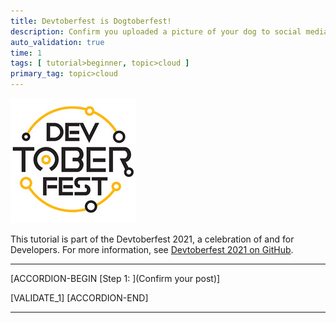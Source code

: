 ```yaml
---
title: Devtoberfest is Dogtoberfest!
description: Confirm you uploaded a picture of your dog to social media for Dogtoberfest.
auto_validation: true
time: 1
tags: [ tutorial>beginner, topic>cloud ]
primary_tag: topic>cloud
---
```


![Devtoberfest](Devtoberfest.jpg)

This tutorial is part of the Devtoberfest 2021, a celebration of and for Developers. For more information, see [Devtoberfest 2021 on GitHub](https://github.com/SAP-samples/devtoberfest-2021).

---

[ACCORDION-BEGIN [Step 1: ](Confirm your post)]



[VALIDATE_1]
[ACCORDION-END]

---
